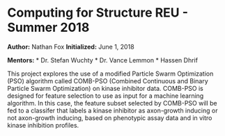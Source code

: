 # Computing for Structure REU - Summer 2018

**Author:** Nathan Fox
**Initialized:** June 1, 2018

**Mentors:**
    * Dr. Stefan Wuchty
    * Dr. Vance Lemmon
    * Hassen Dhrif

This project explores the use of a modified Particle Swarm Optimization (PSO)
algorithm called COMB-PSO (Combined Continuous and Binary Particle Swarm
Optimization) on kinase inhibitor data. COMB-PSO is designed for feature
selection to use as input for a machine learning algorithm. In this case,
the feature subset selected by COMB-PSO will be fed to a classifer that labels
a kinase inhibitor as axon-growth inducing or not axon-growth inducing, based
on phenotypic assay data and in vitro kinase inhibition profiles.

